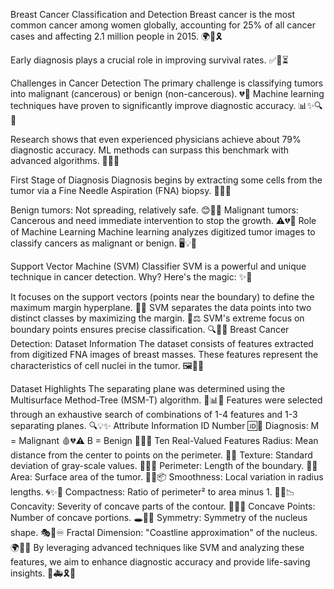 Breast Cancer Classification and Detection
Breast cancer is the most common cancer among women globally, accounting for 25% of all cancer cases and affecting 2.1 million people in 2015. 🌍💪🎗️

Early diagnosis plays a crucial role in improving survival rates. ✅🎯⏳

Challenges in Cancer Detection
The primary challenge is classifying tumors into malignant (cancerous) or benign (non-cancerous). 💔🌸
Machine learning techniques have proven to significantly improve diagnostic accuracy. 📊✨🔍🤖

Research shows that even experienced physicians achieve about 79% diagnostic accuracy. ML methods can surpass this benchmark with advanced algorithms. 🚀🤖💡

First Stage of Diagnosis
Diagnosis begins by extracting some cells from the tumor via a Fine Needle Aspiration (FNA) biopsy. 💉🔬🔎

Benign tumors: Not spreading, relatively safe. 😊💚🌼
Malignant tumors: Cancerous and need immediate intervention to stop the growth. ⚠️💔🚨
Role of Machine Learning
Machine learning analyzes digitized tumor images to classify cancers as malignant or benign. 🖥️💡📸

Support Vector Machine (SVM) Classifier
SVM is a powerful and unique technique in cancer detection. Why? Here's the magic: ✨🔮

It focuses on the support vectors (points near the boundary) to define the maximum margin hyperplane. 📏💡
SVM separates the data points into two distinct classes by maximizing the margin. 🎯⚖️
SVM's extreme focus on boundary points ensures precise classification. 🔍💪🔗
Breast Cancer Detection: Dataset Information
The dataset consists of features extracted from digitized FNA images of breast masses. These features represent the characteristics of cell nuclei in the tumor. 🖼️🔬🧠

Dataset Highlights
The separating plane was determined using the Multisurface Method-Tree (MSM-T) algorithm. 🌟📊🔗
Features were selected through an exhaustive search of combinations of 1-4 features and 1-3 separating planes. 🔍💡✨
Attribute Information
ID Number 🆔🔢
Diagnosis:
M = Malignant 🩸💔⚠️
B = Benign 🌼💚🌟
Ten Real-Valued Features
Radius: Mean distance from the center to points on the perimeter. 📐🧭
Texture: Standard deviation of gray-scale values. 🎨🖤🤍
Perimeter: Length of the boundary. 🧭📏
Area: Surface area of the tumor. 📏📐📦
Smoothness: Local variation in radius lengths. 🌀✨🔘
Compactness: Ratio of perimeter² to area minus 1. 💠🔵📉
Concavity: Severity of concave parts of the contour. 🌊🔻💢
Concave Points: Number of concave portions. 🕳️👀🔘
Symmetry: Symmetry of the nucleus shape. 🎭💎♾️
Fractal Dimension: "Coastline approximation" of the nucleus. 🌍🌊📏
By leveraging advanced techniques like SVM and analyzing these features, we aim to enhance diagnostic accuracy and provide life-saving insights. 💖🚑🎗️🌟
